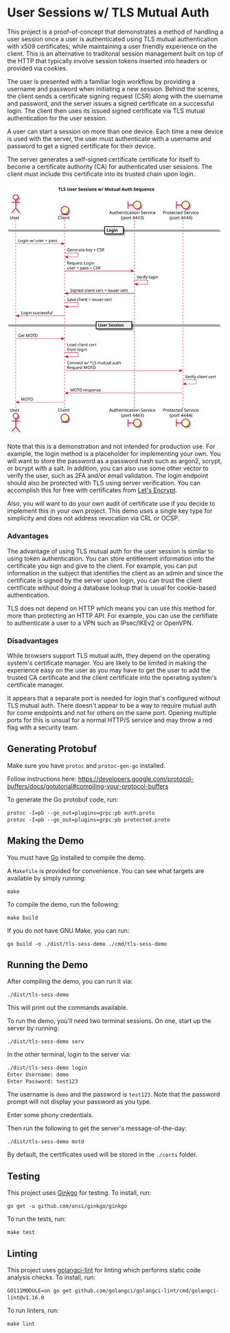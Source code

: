 # User Sessions w/ TLS Mutual Auth

This project is a proof-of-concept that demonstrates a method of handling a user
session once a user is authenticated using TLS mutual authentication with x509
certificates; while maintaining a user friendly experience on the client.  This
is an alternative to traditonal session management built on top of the HTTP
that typically involve session tokens inserted into headers or provided via
cookies.

The user is presented with a familiar login workflow by providing a username and
password when initiating a new session.  Behind the scenes, the client sends a
certificate signing request (CSR) along with the username and password, and the
server issues a signed certificate on a successful login.  The client then uses
its issued signed certificate via TLS mutual authentication for the user
session.

A user can start a session on more than one device.  Each time a new device is
used with the server, the user must authenticate with a username and password to
get a signed certificate for their device.

The server generates a self-signed certificate certificate for itself to become
a certificate authority (CA) for authenticated user sessions.  The client must
include this certificate into its trusted chain upon login.

![sequence diagram](./doc/sequence.svg)

Note that this is a demonstration and not intended for production use.  For
example, the login method is a placeholder for implementing your own.  You will
want to store the password as a password hash such as argon2, scrypt, or bcrypt
with a salt.  In addition, you can also use some other vector to verify the
user, such as 2FA and/or email validation.  The login endpoint should also be
protected with TLS using server verification.  You can accomplish this for free
with certificates from [Let's Encrypt](https://letsencrypt.org/).

Also, you will want to do your own audit of certificate use if you decide to
implement this in your own project.  This demo uses a single key type for
simplicity and does not address revocation via CRL or OCSP.

### Advantages

The advantage of using TLS mutual auth for the user session is similar to using
token authentication. You can store entitlement information into the certificate
you sign and give to the client.  For example, you can put information in the
subject that identifies the client as an admin and since the certificate is
signed by the server upon login, you can trust the client certificate without
doing a database lookup that is usual for cookie-based authentication.

TLS does not depend on HTTP which means you can use this method for more than
protecting an HTTP API.  For example, you can use the certifiate to authenticate
a user to a VPN such as IPsec/IKEv2 or OpenVPN.

### Disadvantages

While browsers support TLS mutual auth, they depend on the operating system's
certificate manager.  You are likely to be limited in making the experience easy
on the user as you may have to get the user to add the trusted CA certificate
and the client certificate into the operating system's certificate manager.

It appears that a separate port is needed for login that's configured without
TLS mutual auth.  There doesn't appear to be a way to require mutual auth for
come endpoints and not for others on the same port.  Opening multiple ports for
this is unsual for a normal HTTP/S service and may throw a red flag with
a security team.

## Generating Protobuf

Make sure you have `protoc` and `protoc-gen-go` installed.

Follow instructions here: https://developers.google.com/protocol-buffers/docs/gotutorial#compiling-your-protocol-buffers

To generate the Go protobuf code, run:

    protoc -I=pb --go_out=plugins=grpc:pb auth.proto
    protoc -I=pb --go_out=plugins=grpc:pb protected.proto

## Making the Demo

You must have [Go](https://golang.org) installed to compile the demo.

A `Makefile` is provided for convenience.  You can see what targets are
available by simply running:

    make

To compile the demo, run the following:

    make build

If you do not have GNU Make, you can run:

    go build -o ./dist/tls-sess-demo ./cmd/tls-sess-demo

## Running the Demo

After compiling the demo, you can run it via:

    ./dist/tls-sess-demo

This will print out the commands available.

To run the demo, you'll need two terminal sessions.  On one, start up the server
by running:

    ./dist/tls-sess-demo serv

In the other terminal, login to the server via:

    ./dist/tls-sess-demo login
    Enter Username: demo
    Enter Password: test123

The username is `demo` and the password is `test123`.  Note that the password
prompt will not display your password as you type.

Enter some phony credentials.

Then run the following to get the server's message-of-the-day:

    ./dist/tls-sess-demo motd

By default, the certificates used will be stored in the `./certs` folder.

## Testing

This project uses [Ginkgo](https://github.com/onsi/ginkgo) for testing.  To
install, run:

    go get -u github.com/onsi/ginkgo/ginkgo

To run the tests, run:

    make test

## Linting

This project uses [golangci-lint](https://github.com/golangci/golangci-lint) for
linting which performs static code analysis checks.  To install, run:

    GO111MODULE=on go get github.com/golangci/golangci-lint/cmd/golangci-lint@v1.16.0

To run linters, run:

    make lint
